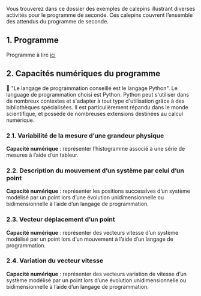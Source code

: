 Vous trouverez dans ce dossier des exemples de calepins illustrant diverses activités pour le programme de seconde. Ces calepins couvrent l’ensemble des attendus du programme de seconde.

## 1. Programme
Programme à lire [ici](http://cache.media.education.gouv.fr/file/SP1-MEN-22-1-2019/98/9/spe634_annexe_1062989.pdf)

## 2. Capacités numériques du programme
:snake: "Le langage de programmation conseillé est le langage Python".
Le language de programmation choisi est Python. Python peut s'utiliser dans de nombreux contextes et s'adapter à tout type d'utilisation grâce à des bibliothèques spécialisées. Il est particulièrement répandu dans le monde scientifique, et possède de nombreuses extensions destinées au calcul numérique.

### 2.1. Variabilité de la mesure d’une grandeur physique

**Capacité numérique** : représenter l’histogramme associé à une série de mesures à l’aide d’un tableur.

### 2.2. Description du mouvement d’un système par celui d’un point

**Capacité numérique** : représenter les positions successives d’un système modélisé par un point lors d’une évolution unidimensionnelle ou bidimensionnelle à l’aide d’un langage de programmation.

### 2.3. Vecteur déplacement d’un point

**Capacité numérique** : représenter des vecteurs vitesse d’un système modélisé par un point lors d’un mouvement à l’aide d’un langage de programmation.

### 2.4. Variation du vecteur vitesse

**Capacité numérique** : représenter des vecteurs variation de vitesse d’un système modélisé par un point lors d’une évolution unidimensionnelle ou bidimensionnelle à l’aide d’un langage de programmation.
